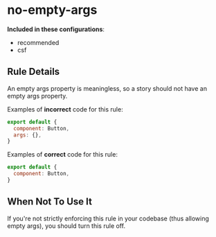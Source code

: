 # no-empty-args

<!-- RULE-CATEGORIES:START -->

**Included in these configurations**: <ul><li>recommended</li><li>csf</li></ul>

<!-- RULE-CATEGORIES:END -->

## Rule Details

An empty args property is meaningless, so a story should not have an empty args property.

Examples of **incorrect** code for this rule:

```js
export default {
  component: Button,
  args: {},
}
```

Examples of **correct** code for this rule:

```js
export default {
  component: Button,
}
```

## When Not To Use It

If you're not strictly enforcing this rule in your codebase (thus allowing empty args), you should turn this rule off.
